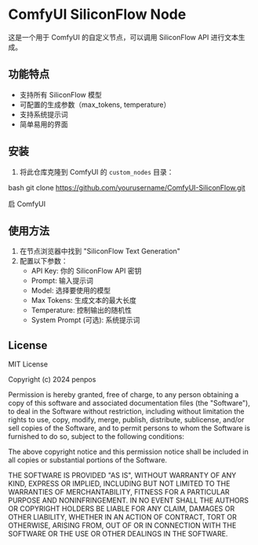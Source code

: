 # ComfyUI SiliconFlow Node

这是一个用于 ComfyUI 的自定义节点，可以调用 SiliconFlow API 进行文本生成。

## 功能特点

- 支持所有 SiliconFlow 模型
- 可配置的生成参数（max_tokens, temperature）
- 支持系统提示词
- 简单易用的界面

## 安装

1. 将此仓库克隆到 ComfyUI 的 `custom_nodes` 目录：

bash
git clone https://github.com/yourusername/ComfyUI-SiliconFlow.git


启 ComfyUI

## 使用方法

1. 在节点浏览器中找到 "SiliconFlow Text Generation"
2. 配置以下参数：
   - API Key: 你的 SiliconFlow API 密钥
   - Prompt: 输入提示词
   - Model: 选择要使用的模型
   - Max Tokens: 生成文本的最大长度
   - Temperature: 控制输出的随机性
   - System Prompt (可选): 系统提示词

## License
MIT License

Copyright (c) 2024 penpos

Permission is hereby granted, free of charge, to any person obtaining a copy
of this software and associated documentation files (the "Software"), to deal
in the Software without restriction, including without limitation the rights
to use, copy, modify, merge, publish, distribute, sublicense, and/or sell
copies of the Software, and to permit persons to whom the Software is
furnished to do so, subject to the following conditions:

The above copyright notice and this permission notice shall be included in all
copies or substantial portions of the Software.

THE SOFTWARE IS PROVIDED "AS IS", WITHOUT WARRANTY OF ANY KIND, EXPRESS OR
IMPLIED, INCLUDING BUT NOT LIMITED TO THE WARRANTIES OF MERCHANTABILITY,
FITNESS FOR A PARTICULAR PURPOSE AND NONINFRINGEMENT. IN NO EVENT SHALL THE
AUTHORS OR COPYRIGHT HOLDERS BE LIABLE FOR ANY CLAIM, DAMAGES OR OTHER
LIABILITY, WHETHER IN AN ACTION OF CONTRACT, TORT OR OTHERWISE, ARISING FROM,
OUT OF OR IN CONNECTION WITH THE SOFTWARE OR THE USE OR OTHER DEALINGS IN THE
SOFTWARE.